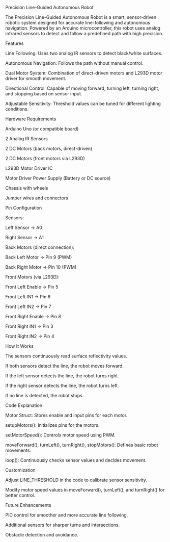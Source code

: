 Precision Line-Guided Autonomous Robot

The Precision Line-Guided Autonomous Robot is a smart, sensor-driven robotic system designed for accurate line-following and autonomous navigation. Powered by an Arduino microcontroller, this robot uses analog infrared sensors to detect and follow a predefined path with high precision.

Features

Line Following: Uses two analog IR sensors to detect black/white surfaces.

Autonomous Navigation: Follows the path without manual control.

Dual Motor System: Combination of direct-driven motors and L293D motor driver for smooth movement.

Directional Control: Capable of moving forward, turning left, turning right, and stopping based on sensor input.

Adjustable Sensitivity: Threshold values can be tuned for different lighting conditions.

Hardware Requirements

Arduino Uno (or compatible board)

2 Analog IR Sensors

2 DC Motors (back motors, direct-driven)

2 DC Motors (front motors via L293D)

L293D Motor Driver IC

Motor Driver Power Supply (Battery or DC source)

Chassis with wheels

Jumper wires and connectors

Pin Configuration

Sensors:

Left Sensor → A0

Right Sensor → A1

Back Motors (direct connection):

Back Left Motor → Pin 9 (PWM)

Back Right Motor → Pin 10 (PWM)

Front Motors (via L293D):

Front Left Enable → Pin 5

Front Left IN1 → Pin 6

Front Left IN2 → Pin 7

Front Right Enable → Pin 8

Front Right IN1 → Pin 3

Front Right IN2 → Pin 4

How It Works

The sensors continuously read surface reflectivity values.

If both sensors detect the line, the robot moves forward.

If the left sensor detects the line, the robot turns right.

If the right sensor detects the line, the robot turns left.

If no line is detected, the robot stops.

Code Explanation

Motor Struct: Stores enable and input pins for each motor.

setupMotors(): Initializes pins for the motors.

setMotorSpeed(): Controls motor speed using PWM.

moveForward(), turnLeft(), turnRight(), stopMotors(): Defines basic robot movements.

loop(): Continuously checks sensor values and decides movement.

Customization

Adjust LINE_THRESHOLD in the code to calibrate sensor sensitivity.

Modify motor speed values in moveForward(), turnLeft(), and turnRight() for better control.

Future Enhancements

PID control for smoother and more accurate line following.

Additional sensors for sharper turns and intersections.

Obstacle detection and avoidance.
